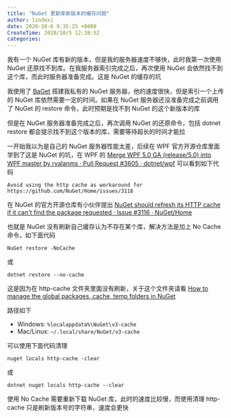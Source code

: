 ```yaml
---
title: "NuGet 更新库新版本的缓存问题"
author: lindexi
date: 2020-10-6 9:35:25 +0800
CreateTime: 2020/10/5 12:38:52
categories: 
---
```


我有一个 NuGet 库有新的版本，但是我的服务器速度不够快，此时我第一次使用 NuGet 还原找不到库。在我服务器索引完成之后，再次使用 NuGet 会依然找不到这个库，而此时服务器准备完成。这是 NuGet 的缓存的坑

<!--more-->


<!-- CreateTime:2020/10/5 12:38:52 -->

<!-- 发布 -->

我使用了 [BaGet](https://github.com/loic-sharma/BaGet ) 搭建我私有的 NuGet 服务器，他的速度很快，但是索引一个上传的 NuGet 库依然需要一定的时间。如果在 NuGet 服务器还没准备完成之前调用了 NuGet 的 restore 命令，此时预期是找不到 NuGet 的这个新版本的库

但是在 NuGet 服务器准备完成之后，再次调用 NuGet 的还原命令，包括 dotnet restore 都会提示找不到这个版本的库，需要等待超长的时间才能拉

一开始我以为是自己的 NuGet 服务器性能太差，后续在 WPF 官方开源仓库里面学到了这是 NuGet 的坑，在 WPF 的 [Merge WPF 5.0 GA (release/5.0) into WPF master by ryalanms · Pull Request #3605 · dotnet/wpf](https://github.com/dotnet/wpf/pull/3605/files ) 可以看到如下代码

```
Avoid using the http cache as workaround for https://github.com/NuGet/Home/issues/3116
```

在 NuGet 的官方开源仓库有小伙伴提出 [NuGet should refresh its HTTP cache if it can't find the package requested · Issue #3116 · NuGet/Home](https://github.com/NuGet/Home/issues/3116 )

也就是 NuGet 没有刷新自己缓存认为不存在某个库，解决方法是加上 No Cache 命令，如下面代码

```
NuGet restore -NoCache
```

或

```
dotnet restore --no-cache
```

这是因为在 http-cache 文件夹里面没有刷新，关于这个文件夹请看 [How to manage the global packages, cache, temp folders in NuGet](https://docs.microsoft.com/en-us/nuget/consume-packages/managing-the-global-packages-and-cache-folders )

路径如下

- Windows: `%localappdata%\NuGet\v3-cache`
- Mac/Linux: `~/.local/share/NuGet/v3-cache`

可以使用下面代码清理

```
nuget locals http-cache -clear
```

或

```
dotnet nuget locals http-cache --clear
```

使用 No Cache 需要重新下载 NuGet 库，此时的速度比较慢，而使用清理 http-cache 只是刷新版本号的字符串，速度会更快

